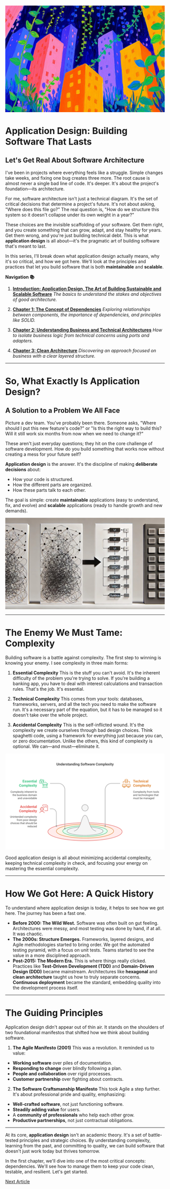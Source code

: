 ![](assets/thumbnail.jpg)

# Application Design: Building Software That Lasts

## Let's Get Real About Software Architecture

I've been in projects where everything feels like a struggle. Simple changes take weeks, and fixing one bug creates three more. The root cause is almost never a single bad line of code. It's deeper. It's about the project's foundation—its architecture.

For me, software architecture isn't just a technical diagram. It's the set of critical decisions that determine a project's future. It's not about asking, "Where does this file go?" The real question is, "How do we structure this system so it doesn't collapse under its own weight in a year?"

These choices are the invisible scaffolding of your software. Get them right, and you create something that can grow, adapt, and stay healthy for years. Get them wrong, and you're just building technical debt. This is what **application design** is all about—it's the pragmatic art of building software that's meant to last.

In this series, I'll break down what application design actually means, why it's so critical, and how we got here. We'll look at the principles and practices that let you build software that is both **maintainable** and **scalable**.

**Navigation 📚**

1. [**Introduction: Application Design, The Art of Building Sustainable and Scalable Software**](https://www.jterrazz.com/articles/9-software-design-0-why-architecture-matters)
		*The basics to understand the stakes and objectives of good architecture.*

2. [**Chapter 1: The Concept of Dependencies**](https://www.jterrazz.com/articles/10-software-design-1-mastering-dependencies)
		*Exploring relationships between components, the importance of dependencies, and principles like SOLID.*

3. [**Chapter 2: Understanding Business and Technical Architectures**](https://www.jterrazz.com/articles/11-software-design-2-hexagonal-architecture)
		*How to isolate business logic from technical concerns using ports and adapters.*

4. [**Chapter 3: Clean Architecture**](https://www.jterrazz.com/articles/12-software-design-3-clean-architecture-in-practice)
		*Discovering an approach focused on business with a clear layered structure.*

---

# So, What Exactly Is Application Design?

## A Solution to a Problem We All Face

Picture a dev team. You've probably been there. Someone asks, "Where should I put this new feature's code?" or "Is this the right way to build this? Will it still work six months from now when we need to change it?"

These aren't just everyday questions; they hit on the core challenge of software development. How do you build something that works now without creating a mess for your future self?

**Application design** is the answer. It's the discipline of making **deliberate decisions** about:

* How your code is structured.
* How the different parts are organized.
* How these parts talk to each other.

The goal is simple: create **maintainable** applications (easy to understand, fix, and evolve) and **scalable** applications (ready to handle growth and new demands).

![](assets/application-complexity.jpg)

---

# The Enemy We Must Tame: Complexity

Building software is a battle against complexity. The first step to winning is knowing your enemy. I see complexity in three main forms:

1. **Essential Complexity**
		This is the stuff you can't avoid. It's the inherent difficulty of the problem you're trying to solve. If you're building a banking app, you have to deal with interest calculations and transaction rules. That's the job. It's essential.

2. **Technical Complexity**
		This comes from your tools: databases, frameworks, servers, and all the tech you need to make the software run. It's a necessary part of the equation, but it has to be managed so it doesn't take over the whole project.

3. **Accidental Complexity**
		This is the self-inflicted wound. It's the complexity we create ourselves through bad design choices. Think spaghetti code, using a framework for everything just because you can, or zero documentation. Unlike the others, this kind of complexity is optional. We can—and must—eliminate it.

![](assets/complexity-levels.svg)

Good application design is all about minimizing accidental complexity, keeping technical complexity in check, and focusing your energy on mastering the essential complexity.

---

# How We Got Here: A Quick History

To understand where application design is today, it helps to see how we got here. The journey has been a fast one.

* **Before 2000: The Wild West.**
		Software was often built on gut feeling. Architectures were messy, and most testing was done by hand, if at all. It was chaotic.
* **The 2000s: Structure Emerges.**
		Frameworks, layered designs, and Agile methodologies started to bring order. We got the automated testing pyramid, with a focus on unit tests. Teams started to see the value in a more disciplined approach.
* **Post-2015: The Modern Era.**
		This is where things really clicked. Practices like **Test-Driven Development (TDD)** and **Domain-Driven Design (DDD)** became mainstream. Architectures like **hexagonal** and **clean architecture** taught us how to truly separate concerns. **Continuous deployment** became the standard, embedding quality into the development process itself.

---

# The Guiding Principles

Application design didn't appear out of thin air. It stands on the shoulders of two foundational manifestos that shifted how we think about building software.

1. **The Agile Manifesto (2001)**
This was a revolution. It reminded us to value:
* **Working software** over piles of documentation.
* **Responding to change** over blindly following a plan.
* **People and collaboration** over rigid processes.
* **Customer partnership** over fighting about contracts.

2. **The Software Craftsmanship Manifesto**
This took Agile a step further. It's about professional pride and quality, emphasizing:
* **Well-crafted software**, not just functioning software.
* **Steadily adding value** for users.
* A **community of professionals** who help each other grow.
* **Productive partnerships**, not just contractual obligations.

---

At its core, **application design** isn't an academic theory. It's a set of battle-tested principles and strategic choices. By understanding complexity, learning from the past, and committing to quality, we can build software that doesn't just work today but thrives tomorrow.

In the first chapter, we'll dive into one of the most critical concepts: dependencies. We'll see how to manage them to keep your code clean, testable, and resilient. Let's get started.

[Next Article](https://www.jterrazz.com/articles/10-software-design-1-mastering-dependencies)
